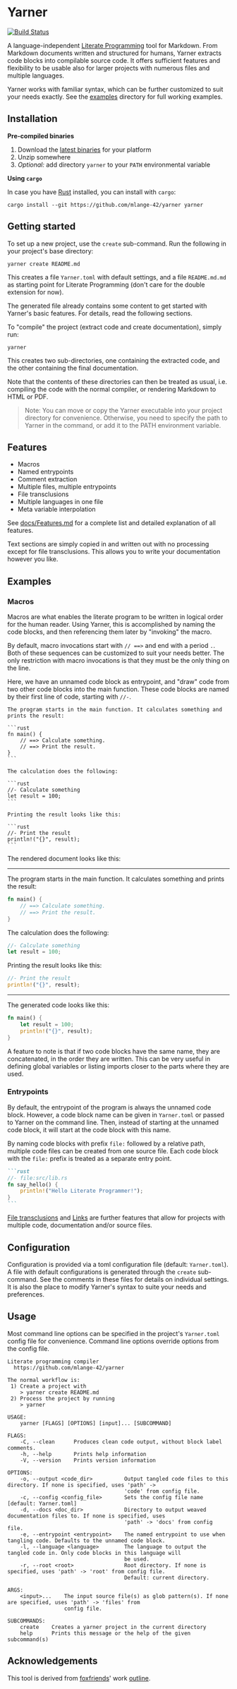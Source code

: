 # Yarner

[![Build Status](https://travis-ci.com/mlange-42/yarner.svg?branch=master)](https://travis-ci.com/mlange-42/yarner)

A language-independent [Literate Programming](https://en.wikipedia.org/wiki/Literate_programming) tool for Markdown. From Markdown documents written and structured for humans, Yarner extracts code blocks into compilable source code. It offers sufficient features and flexibility to be usable also for larger projects with numerous files and multiple languages.

Yarner works with familiar syntax, which can be further customized to suit your needs exactly. See the [examples](examples) directory for full working examples.

## Installation

**Pre-compiled binaries**

1. Download the [latest binaries](https://github.com/mlange-42/yarner/releases) for your platform
2. Unzip somewhere
3. *Optional:* add directory `yarner` to your `PATH` environmental variable

**Using `cargo`**

In case you have [Rust](https://www.rust-lang.org/) installed, you can install with `cargo`:

```
cargo install --git https://github.com/mlange-42/yarner yarner
```

## Getting started

To set up a new project, use the `create` sub-command. Run the following in your project's base directory:

```
yarner create README.md
```

This creates a file `Yarner.toml` with default settings, and a file `README.md.md` as starting point for Literate Programming (don't care for the double extension for now).

The generated file already contains some content to get started with Yarner's basic features. For details, read the following sections.

To "compile" the project (extract code and create documentation), simply run:

```
yarner
```

This creates two sub-directories, one containing the extracted code, and the other containing the final documentation.

Note that the contents of these directories can then be treated as usual, i.e. compiling the code with the normal compiler, or rendering Markdown to HTML or PDF.

> Note: You can move or copy the Yarner executable into your project directory for convenience. Otherwise, you need to specify the path to Yarner in the command, or add it to the PATH environment variable.

## Features

* Macros
* Named entrypoints
* Comment extraction
* Multiple files, multiple entrypoints
* File transclusions
* Multiple languages in one file
* Meta variable interpolation

See [docs/Features.md](docs/Features.md) for a complete list and detailed explanation of all features.

Text sections are simply copied in and written out with no processing except for file transclusions. This allows you to write your documentation however you like.

## Examples

### Macros

Macros are what enables the literate program to be written in logical order for the human reader. Using Yarner, this is accomplished by naming the code blocks, and then referencing them later by "invoking" the macro.

By default, macro invocations start with `// ==>` and end with a period `.`. Both of these sequences can be customized to suit your needs better. The only restriction with macro invocations is that they must be the only thing on the line.

Here, we have an unnamed code block as entrypoint, and "draw" code from two other code blocks into the main function. These code blocks are named by their first line of code, starting with `//-`.

~~~
The program starts in the main function. It calculates something and prints the result:

```rust
fn main() {
    // ==> Calculate something.
    // ==> Print the result.
}
```

The calculation does the following:

```rust
//- Calculate something
let result = 100;
```

Printing the result looks like this:

```rust
//- Print the result
println!("{}", result);
```
~~~

The rendered document looks like this:

----

The program starts in the main function. It calculates something and prints the result:

```rust
fn main() {
    // ==> Calculate something.
    // ==> Print the result.
}
```

The calculation does the following:

```rust
//- Calculate something
let result = 100;
```

Printing the result looks like this:

```rust
//- Print the result
println!("{}", result);
```
----

The generated code looks like this:

```rust
fn main() {
    let result = 100;
    println!("{}", result);
}
```

A feature to note is that if two code blocks have the same name, they are concatenated, in the order they are written. This can be very useful in defining global variables or listing imports closer to the parts where they are used.

### Entrypoints

By default, the entrypoint of the program is always the unnamed code block. However, a code block name can be given in `Yarner.toml` or passed to Yarner on the command line. Then, instead of starting at the unnamed code block, it will start at the code block with this name.

By naming code blocks with prefix `file:` followed by a relative path, multiple code files can be created
from one source file. Each code block with the `file:` prefix is treated as a separate entry point.

~~~md
```rust
//- file:src/lib.rs
fn say_hello() {
    println!("Hello Literate Programmer!");
}
```
~~~

[File transclusions](docs/Features.md#file-transclusions) and [Links](docs/Features.md#include-linked-files) are further features that allow for projects with multiple code, documentation and/or source files.

## Configuration

Configuration is provided via a toml configuration file (default: `Yarner.toml`). A file with default configurations is generated through the `create` sub-command. See the comments in these files for details on individual settings. It is also the place to modify Yarner's syntax to suite your needs and preferences.

## Usage

Most command line options can be specified in the project's `Yarner.toml` config file for convenience. Command line options override options from the config file.

```
Literate programming compiler
  https://github.com/mlange-42/yarner

The normal workflow is:
 1) Create a project with
    > yarner create README.md
 2) Process the project by running
    > yarner

USAGE:
    yarner [FLAGS] [OPTIONS] [input]... [SUBCOMMAND]

FLAGS:
    -C, --clean      Produces clean code output, without block label comments.
    -h, --help       Prints help information
    -V, --version    Prints version information

OPTIONS:
    -o, --output <code_dir>          Output tangled code files to this directory. If none is specified, uses 'path' ->
                                     'code' from config file.
    -c, --config <config_file>       Sets the config file name [default: Yarner.toml]
    -d, --docs <doc_dir>             Directory to output weaved documentation files to. If none is specified, uses
                                     'path' -> 'docs' from config file.
    -e, --entrypoint <entrypoint>    The named entrypoint to use when tangling code. Defaults to the unnamed code block.
    -l, --language <language>        The language to output the tangled code in. Only code blocks in this language will
                                     be used.
    -r, --root <root>                Root directory. If none is specified, uses 'path' -> 'root' from config file.
                                     Default: current directory.

ARGS:
    <input>...    The input source file(s) as glob pattern(s). If none are specified, uses 'path' -> 'files' from
                  config file.

SUBCOMMANDS:
    create    Creates a yarner project in the current directory
    help      Prints this message or the help of the given subcommand(s)
```

## Acknowledgements

This tool is derived from [foxfriends](https://github.com/foxfriends)' work [outline](https://github.com/foxfriends/outline).